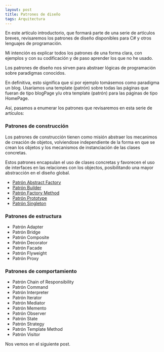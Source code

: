 ```yaml
---
layout: post
title: Patrones de diseño
tags: Arquitectura
---
```


En este artículo introductorio, que formará parte de una serie de artículos breves, revisaremos los patrones de diseño disponibles para C# y otros lenguajes de programación.

Mi intención es explicar todos los patrones de una forma clara, con ejemplos y con su codificación y de paso aprender los que no he usado.

Los patrones de diseño nos sirven para abstraer lógicas de programación sobre paradigmas conocidos.

En definitiva, esto significa que si por ejemplo tomásemos como paradigma un blog. Usaríamos una template (patrón) sobre todas las páginas que fueran de tipo blogPage y/u otra template (patrón)  para las páginas de tipo HomePage.

Así, pasamos a enumerar los patrones que revisaremos en esta serie de artículos:

### Patrones de construcción ###

Los patrones de construcción tienen como misión abstraer los mecanimos de creación de objetos, volviendose independiente de la forma en que se crean los objetos y los mecanismos de instanciación de las clases concretas.

Estos patrones encapsulan el uso de clases concretas y favorecen el uso de interfaces en las relaciones con los objectos, posibilitando una mayor abstracción en el diseño global.

- [Patrón Abstract Factory](Patron-abstract-factory.html "Patrón Abstract Factory")
- [Patrón Builder](Patron-builder "Patrón Builder")
- [Patrón Factory Method](Patron-factory-method "Patrón Factory Method")
- [Patrón Prototype](Patron-prototype "Patrón Prototype")
- [Patrón Singleton](Patron-singleton "Patrón Singleton")

### Patrones de estructura ###

- Patrón Adapter
- Patrón Bridge
- Patrón Composite
- Patrón Decorator
- Patrón Facade
- Patrón Flyweight
- Patrón Proxy

### Patrones de comportamiento ###

- Patrón Chain of Responsibility
- Patrón Command
- Patrón Interpreter
- Patrón Iterator
- Patrón Mediator
- Patrón Memento
- Patrón Observer
- Patrón State
- Patrón Strategy
- Patrón Template Method
- Patrón Visitor

Nos vemos en el siguiente post.